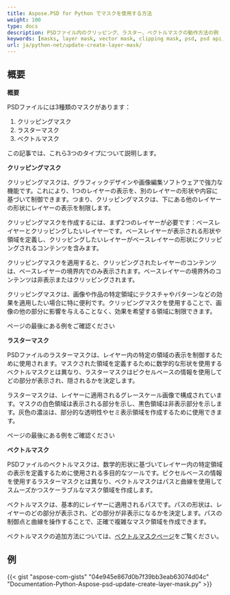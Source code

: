 ```yaml
---
title: Aspose.PSD for Python でマスクを使用する方法
weight: 100
type: docs
description: PSDファイル内のクリッピング、ラスター、ベクトルマスクの動作方法の例
keywords: [masks, layer mask, vector mask, clipping mask, psd, psd api, python, code sample]
url: ja/python-net/update-create-layer-mask/
---
```


## **概要**

**概要**

PSDファイルには3種類のマスクがあります：
1. クリッピングマスク
2. ラスターマスク
3. ベクトルマスク

この記事では、これら3つのタイプについて説明します。

**クリッピングマスク**

クリッピングマスクは、グラフィックデザインや画像編集ソフトウェアで強力な機能です。これにより、1つのレイヤーの表示を、別のレイヤーの形状や内容に基づいて制御できます。つまり、クリッピングマスクは、下にある他のレイヤーの形状にレイヤーの表示を制限します。

クリッピングマスクを作成するには、まず2つのレイヤーが必要です：ベースレイヤーとクリッピングしたいレイヤーです。ベースレイヤーが表示される形状や領域を定義し、クリッピングしたいレイヤーがベースレイヤーの形状にクリッピングされるコンテンツを含みます。

クリッピングマスクを適用すると、クリッピングされたレイヤーのコンテンツは、ベースレイヤーの境界内でのみ表示されます。ベースレイヤーの境界外のコンテンツは非表示またはクリッピングされます。

クリッピングマスクは、画像や作品の特定領域にテクスチャやパターンなどの効果を適用したい場合に特に便利です。クリッピングマスクを使用することで、画像の他の部分に影響を与えることなく、効果を希望する領域に制限できます。

ページの最後にある例をご確認ください

**ラスターマスク**

PSDファイルのラスターマスクは、レイヤー内の特定の領域の表示を制御するために使用されます。マスクされた領域を定義するために数学的な形状を使用するベクトルマスクとは異なり、ラスターマスクはピクセルベースの情報を使用してどの部分が表示され、隠されるかを決定します。

ラスターマスクは、レイヤーに適用されるグレースケール画像で構成されています。マスクの白色領域は表示される部分を示し、黒色領域は非表示部分を示します。灰色の濃淡は、部分的な透明性やセミ表示領域を作成するために使用できます。

ページの最後にある例をご確認ください

**ベクトルマスク**

PSDファイルのベクトルマスクは、数学的形状に基づいてレイヤー内の特定領域の表示を定義するために使用される多目的なツールです。ピクセルベースの情報を使用するラスターマスクとは異なり、ベクトルマスクはパスと曲線を使用してスムーズかつスケーラブルなマスク領域を作成します。

ベクトルマスクは、基本的にレイヤーに適用されるパスです。パスの形状は、レイヤーのどの部分が表示され、どの部分が非表示になるかを決定します。パスの制御点と曲線を操作することで、正確で複雑なマスク領域を作成できます。

ベクトルマスクの追加方法については、[ベクトルマスクページ](psd/ja/net/layer-vector-mask/)をご覧ください。

## **例**
{{< gist "aspose-com-gists" "04e945e867d0b7f39bb3eab63074d04c" "Documentation-Python-Aspose-psd-update-create-layer-mask.py" >}}
